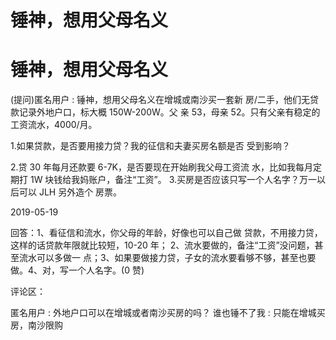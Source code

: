 # 锤神，想用父母名义

# 锤神，想用父母名义

(提问)匿名用户 : 锤神，想用父母名义在增城或南沙买一套新 房/二手，他们无贷款记录外地户口，标大概 150W-200W。父 亲 53，母亲 52。只有父亲有稳定的工资流水，4000/月。

1.如果贷款，是否要用接力贷？我的征信和夫妻买房名额是否 受到影响？

2.贷 30 年每月还款要 6-7K，是否要现在开始刷我父母工资流 水，比如我每月定期打 1W 块钱给我妈账户，备注“工资”。 3.买房是否应该只写一个人名字？万一以后可以 JLH 另外造个 房票。

2019-05-19

回答：1、看征信和流水，你父母的年龄，好像也可以自己做 贷款，不用接力贷，这样的话贷款年限就比较短，10-20 年； 2、流水要做的，备注“工资”没问题，甚至流水可以多做一 点；3、如果要做接力贷，子女的流水要看够不够，甚至也要 做。4、对，写一个人名字。(0 赞)

评论区：

匿名用户 : 外地户口可以在增城或者南沙买房的吗？ 谁也锤不了我 : 只能在增城买房，南沙限购